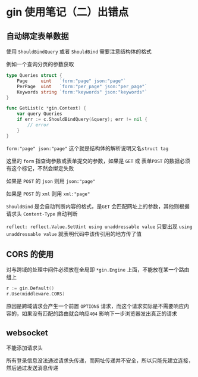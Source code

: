 # gin 使用笔记（二）出错点

## 自动绑定表单数据

使用 `ShouldBindQuery` 或者 `ShouldBind` 需要注意结构体的格式

例如一个查询分页的参数获取

```go
type Queries struct {
	Page     uint   `form:"page" json:"page"`
	PerPage  uint   `form:"per_page" json:"per_page"`
	Keywords string `form:"keywords" json:"keywords"`
}

func GetList(c *gin.Context) {
    var query Queries
    if err := c.ShouldBindQuery(&query); err != nil {
        // error
    }
}
```

`form:"page" json:"page"` 这个就是结构体的解析说明又名`struct tag`

这里的 `form` 指查询参数或表单提交的参数，如果是 `GET` 或 表单`POST` 的数据必须有这个标记，不然会绑定失败

如果是 `POST` 的 `json` 则用 `json:"page"`

如果是 `POST` 的 `xml` 则用 `xml:"page"`


`ShouldBind` 是会自动判断内容的格式，是`GET` 会匹配网址上的参数，其他则根据 请求头 `Content-Type` 自动判断

`reflect: reflect.Value.SetUint using unaddressable value` 只要出现 `using unaddressable value` 就表明代码中该传引用的地方传了值

## CORS 的使用

对与跨域的处理中间件必须放在全局即 `*gin.Engine` 上面，不能放在某一个路由组上


```go
r := gin.Default()
r.Use(middleware.CORS)
```

原因是跨域请求会产生一个前置 `OPTIONS` 请求，而这个请求实际是不需要响应内容的，如果没有匹配的路由就会响应`404` 影响下一步浏览器发出真正的请求

## websocket

不能添加请求头

所有登录信息没法通过请求头传递，而网址传递并不安全，所以只能先建立连接，然后通过发送消息传递